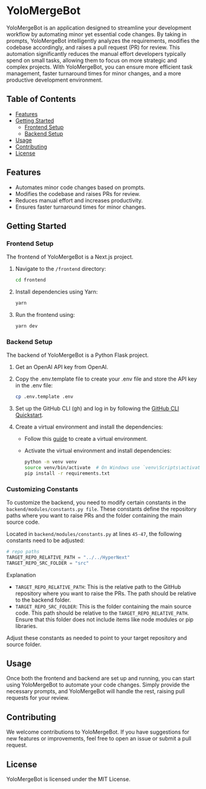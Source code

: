# YoloMergeBot

YoloMergeBot is an application designed to streamline your development workflow by automating minor yet essential code changes. By taking in prompts, YoloMergeBot intelligently analyzes the requirements, modifies the codebase accordingly, and raises a pull request (PR) for review. This automation significantly reduces the manual effort developers typically spend on small tasks, allowing them to focus on more strategic and complex projects. With YoloMergeBot, you can ensure more efficient task management, faster turnaround times for minor changes, and a more productive development environment.

## Table of Contents

- [Features](#features)
- [Getting Started](#getting-started)
  - [Frontend Setup](#frontend-setup)
  - [Backend Setup](#backend-setup)
- [Usage](#usage)
- [Contributing](#contributing)
- [License](#license)

## Features

- Automates minor code changes based on prompts.
- Modifies the codebase and raises PRs for review.
- Reduces manual effort and increases productivity.
- Ensures faster turnaround times for minor changes.

## Getting Started

### Frontend Setup

The frontend of YoloMergeBot is a Next.js project.

1. Navigate to the `/frontend` directory:

   ```sh
   cd frontend
   ```

2. Install dependencies using Yarn:

   ```sh
   yarn
   ```

3. Run the frontend using:

   ```sh
   yarn dev
   ```

### Backend Setup

The backend of YoloMergeBot is a Python Flask project.

1. Get an OpenAI API key from OpenAI.
2. Copy the .env.template file to create your .env file and store the API key in the .env file:

   ```sh
   cp .env.template .env
   ```

3. Set up the GitHub CLI (gh) and log in by following the [GitHub CLI Quickstart](https://docs.github.com/en/github-cli/github-cli/quickstart).

4. Create a virtual environment and install the dependencies:

   - Follow this [guide](https://medium.com/@KiranMohan27/how-to-create-a-virtual-environment-in-python-be4069ad1efa) to create a virtual environment.
   - Activate the virtual environment and install dependencies:

     ```sh
     python -m venv venv
     source venv/bin/activate  # On Windows use `venv\Scripts\activate`
     pip install -r requirements.txt
     ```

### Customizing Constants

To customize the backend, you need to modify certain constants in the `backend/modules/constants.py file`. These constants define the repository paths where you want to raise PRs and the folder containing the main source code.

Located in `backend/modules/constants.py` at lines `45-47`, the following constants need to be adjusted:

```python
# repo paths
TARGET_REPO_RELATIVE_PATH = "../../HyperNext"
TARGET_REPO_SRC_FOLDER = "src"
```

Explanation

- `TARGET_REPO_RELATIVE_PATH`: This is the relative path to the GitHub repository where you want to raise the PRs. The path should be relative to the backend folder.
- `TARGET_REPO_SRC_FOLDER`: This is the folder containing the main source code. This path should be relative to the `TARGET_REPO_RELATIVE_PATH`. Ensure that this folder does not include items like node modules or pip libraries.

Adjust these constants as needed to point to your target repository and source folder.

## Usage

Once both the frontend and backend are set up and running, you can start using YoloMergeBot to automate your code changes. Simply provide the necessary prompts, and YoloMergeBot will handle the rest, raising pull requests for your review.

## Contributing

We welcome contributions to YoloMergeBot. If you have suggestions for new features or improvements, feel free to open an issue or submit a pull request.

## License

YoloMergeBot is licensed under the MIT License.
